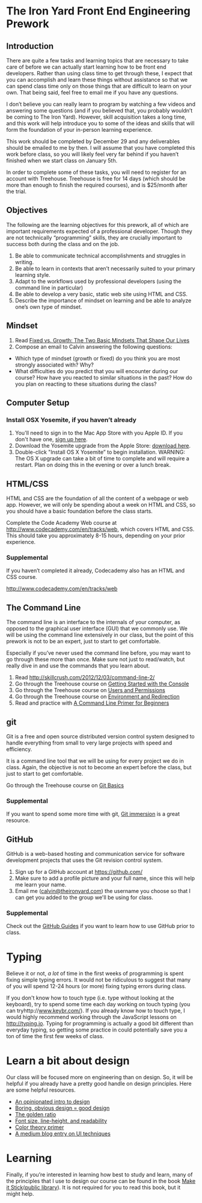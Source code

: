 # The Iron Yard Front End Engineering Prework

## Introduction
There are quite a few tasks and learning topics that are necessary to take care of before we can actually start learning how to be front end developers. Rather than using class time to get through these, I expect that you can accomplish and learn these things without assistance so that we can spend class time only on those things that are difficult to learn on your own. That being said, feel free to email me if you have any questions.

I don’t believe you can really learn to program by watching a few videos and answering some questions (and if you believed that, you probably wouldn’t be coming to The Iron Yard). However, skill acquisition takes a long time, and this work will help introduce you to some of the ideas and skills that will form the foundation of your in-person learning experience.

This work should be completed by December 29 and any deliverables should be emailed to me by then. I will assume that you have completed this work before class, so you will likely feel very far behind if you haven’t finished when we start class on January 5th.

In order to complete some of these tasks, you will need to register for an account with Treehouse. Treehouse is free for 14 days (which should be more than enough to finish the required courses), and is $25/month after the trial.

## Objectives
The following are the learning objectives for this prework, all of which are important requirements expected of a professional developer. Though they are not technically “programming” skills, they are crucially important to success both during the class and on the job.

1. Be able to communicate technical accomplishments and struggles in writing.
2. Be able to learn in contexts that aren’t necessarily suited to your primary learning style.
3. Adapt to the workflows used by professional developers (using the command line in particular)
4. Be able to develop a very basic, static web site using HTML and CSS.
5. Describe the importance of mindset on learning and be able to analyze one’s own type of mindset.

## Mindset
1. Read [Fixed vs. Growth: The Two Basic Mindsets That Shape Our Lives](http://www.brainpickings.org/2014/01/29/carol-dweck-mindset/)
2. Compose an email to Calvin answering the following questions:
- Which type of mindset (growth or fixed) do you think you are most strongly associated with? Why?
- What difficulties do you predict that you will encounter during our course? How have you reacted to similar situations in the past? How do you plan on reacting to these situations during the class?

## Computer Setup
### Install OSX Yosemite, if you haven’t already
1.	You'll need to sign in to the Mac App Store with you Apple ID. If you don't have one, [sign up here](https://appleid.apple.com/).
2.	Download the Yosemite upgrade from the Apple Store: [download here](https://itunes.apple.com/us/app/os-x-yosemite/id915041082?mt=12).
3.	Double-click "Install OS X Yosemite” to begin installation.
WARNING: The OS X upgrade can take a bit of time to complete and will require a restart. Plan on doing this in the evening or over a lunch break.

## HTML/CSS
HTML and CSS are the foundation of all the content of a webpage or web app. However, we will only be spending about a week on HTML and CSS, so you should have a basic foundation before the class starts.

Complete the Code Academy Web course at http://www.codecademy.com/en/tracks/web, which covers HTML and CSS. This should take you approximately 8-15 hours, depending on your prior experience.

### Supplemental
If you haven’t completed it already, Codecademy also has an HTML and CSS course.

http://www.codecademy.com/en/tracks/web

## The Command Line
The command line is an interface to the internals of your computer, as opposed to the graphical user interface (GUI) that we commonly use. We will be using the command line extensively in our class, but the point of this prework is not to be an expert, just to start to get comfortable.

Especially if you’ve never used the command line before, you may want to go through these more than once. Make sure not just to read/watch, but really dive in and use the commands that you learn about.

1. Read http://skillcrush.com/2012/12/03/command-line-2/
2. Go through the Treehouse course on [Getting Started with the Console](http://teamtreehouse.com/library/console-foundations#getting-started-with-t…)
3. Go through the Treehouse course on [Users and Permissions](http://teamtreehouse.com/library/console-foundations#users-and-permissions)
4. Go through the Treehouse course on [Environment and Redirection](http://teamtreehouse.com/library/programming/console-foundations#environmen…)
5. Read and practice with [A Command Line Primer for Beginners](http://lifehacker.com/5633909/who-needs-a-mouse-learn-to-use-the-command-li…)

## git
Git is a free and open source distributed version control system designed to handle everything from small to very large projects with speed and efficiency.

It is a command line tool that we will be using for every project we do in class. Again, the objective is not to become an expert before the class, but just to start to get comfortable.

Go through the Treehouse course on [Git Basics](http://teamtreehouse.com/library/git-basics)

### Supplemental
If you want to spend some more time with git, [Git immersion](http://gitimmersion.com/) is a great resource.

## GitHub
GitHub is a web-based hosting and communication service for software development projects that uses the Git revision control system.

1. Sign up for a GitHub account at https://github.com/
2. Make sure to add a profile picture and your full name, since this will help me learn your name.
3. Email me (calvin@theironyard.com) the username you choose so that I can get you added to the group we'll be using for class.

### Supplemental
Check out the [GitHub Guides](https://guides.github.com/) if you want to learn how to use GitHub prior to class.

# Typing
Believe it or not, *a lot* of time in the first weeks of programming is spent fixing simple typing errors. It would not be ridiculous to suggest that many of you will spend 12-24 hours (or more) fixing typing errors during class.

If you don't know how to touch type (i.e. type without looking at the keyboard), try to spend some time each day working on touch typing (you can tryhttp://www.keybr.com/). If you already know how to touch type, I would highly recommend working through the JavaScript lessons on http://typing.io. Typing for programming is actually a good bit different than everyday typing, so getting some practice in could potentially save you a ton of time the first few weeks of class.

# Learn a bit about design

Our class will be focused more on engineering than on design. So, it will be helpful if you already have a pretty good handle on design principles. Here are some helpful resources.

- [An opinionated intro to design](http://uxmyths.com/)
- [Boring, obvious design = good design](http://blog.capwatkins.com/the-boring-designer)
- [The golden ratio](http://www.joshuagarity.com/web-design/the-golden-ratio/)
- [Font size, line-height, and readability](http://mikeyanderson.com/optimal_characters_per_line)
- [Color theory primer](https://webdesign.tutsplus.com/articles/an-introduction-to-color-theory-for-web-designers--webdesign-1437)
- [A medium blog entry on UI techniques](https://medium.com/@erikdkennedy/7-rules-for-creating-gorgeous-ui-part-2-430de537ba96)

# Learning
Finally, if you’re interested in learning how best to study and learn, many of the principles that I use to design our course can be found in the book [Make it Stick](http://www.amazon.com/Make-It-Stick-Successful-Learning/dp/0674729013)([public library](http://www.worldcat.org/title/make-it-stick-the-science-of-successful-learning)). It is not required for you to read this book, but it might help.
